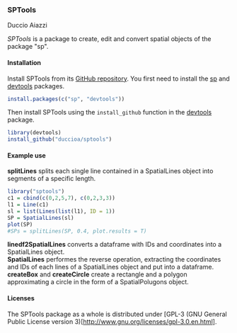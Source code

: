 ### SPTools

Duccio Aiazzi

*SPTools* is a package to create, edit and convert spatial objects of the package "sp".


#### Installation

Install SPTools from its
[GitHub repository](https://github.com/duccioa/sptools). You first need to
install the [sp](https://cran.r-project.org/web/packages/sp/index.html) and [devtools](https://github.com/hadley/devtools) packages.

```r
install.packages(c("sp", "devtools"))
```

Then install SPTools using the `install_github` function in the
[devtools](https://github.com/hadley/devtools) package.

```r
library(devtools)
install_github("duccioa/sptools")
```

#### Example use
**splitLines** splits each single line contained in a SpatialLines object into segments of a specific length.   
```r
library("sptools")
c1 = cbind(c(0,2,5,7), c(0,2,3,3))
l1 = Line(c1)
sl = list(Lines(list(l1), ID = 1))
SP = SpatialLines(sl)
plot(SP)
#SPs = splitLines(SP, 0.4, plot.results = T)
```
**linedf2SpatialLines** converts a dataframe with IDs and coordinates into a SpatialLines object.    
**SpatialLines** performes the reverse operation, extracting the coordinates and IDs of each lines of a SpatialLines object and put into a dataframe.    
**createBox** and **createCircle** create a rectangle and a polygon approximating a circle in the form of a SpatialPolugons object.    

#### Licenses

The SPTools package as a whole is distributed under
[GPL-3 (GNU General Public License version 3)[http://www.gnu.org/licenses/gpl-3.0.en.html].

